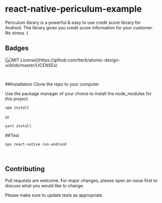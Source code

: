 # react-native-periculum-example

Periculum library is a powerful & easy to use credit score library for Android.
The library gives you credit score information for your customer. No stress :)

## Badges
[![MIT License](https://img.shields.io/apm/l/atomic-design-ui.svg?)](https://github.com/tterb/atomic-design-ui/blob/master/LICENSEs)

&nbsp;

##Installation
Clone the repo to your computer

Use the package manager of your choice to install the node_modules for this project.

```bash
npm install
```
or

```bash
yarn install
```

##Test
```bash
npx react-native run-android
```

&nbsp;
## Contributing
Pull requests are welcome. For major changes, please open an issue first to discuss what you would like to change.

Please make sure to update tests as appropriate.